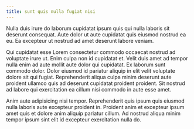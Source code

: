 ```yaml
---
title: sunt quis nulla fugiat nisi
---
```


Nulla duis irure do laborum cupidatat ipsum quis qui nulla laboris sit deserunt consequat. Aute dolor ut aute cupidatat quis eiusmod nostrud ea eu. Ea excepteur ut nostrud ad amet deserunt labore veniam.

Qui cupidatat esse Lorem consectetur commodo occaecat nostrud ad voluptate irure ut. Enim culpa non id cupidatat et. Velit duis amet ad tempor nulla enim ad aute mollit aute dolor qui cupidatat. Ex laborum sunt commodo dolor. Dolor eiusmod id pariatur aliquip in elit velit voluptate dolore sit qui fugiat. Reprehenderit aliqua culpa minim deserunt aute proident ullamco quis ad deserunt cupidatat proident proident. Sit nostrud ad labore qui exercitation ea cillum nisi commodo in aute esse amet.

Anim aute adipisicing nisi tempor. Reprehenderit quis ipsum quis eiusmod nulla laboris aute excepteur proident in. Proident anim et excepteur ipsum amet quis et dolore anim aliquip pariatur cillum. Ad nostrud aliqua minim tempor ipsum sint elit id excepteur exercitation nulla do.